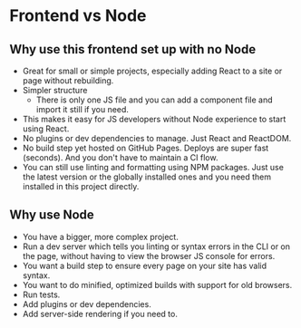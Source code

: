 # Frontend vs Node

## Why use this frontend set up with no Node

- Great for small or simple projects, especially adding React to a site or page without rebuilding.
- Simpler structure
    - There is only one JS file and you can add a component file and import it still if you need.
- This makes it easy for JS developers without Node experience to start using React.
- No plugins or dev dependencies to manage. Just React and ReactDOM.
- No build step yet hosted on GitHub Pages. Deploys are super fast (seconds). And you don't have to maintain a CI flow.
- You can still use linting and formatting using NPM packages. Just use the latest version or the globally installed ones and you need them installed in this project directly.


## Why use Node

- You have a bigger, more complex project.
- Run a dev server which tells you linting or syntax errors in the CLI or on the page, without having to view the browser JS console for errors.
- You want a build step to ensure every page on your site has valid syntax.
- You want to do minified, optimized builds with support for old browsers.
- Run tests.
- Add plugins or dev dependencies.
- Add server-side rendering if you need to.
